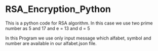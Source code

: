 # RSA_Encryption_Python

This is a python code for RSA algorithm.
In this case we use two prime number as 5 and 17
and e = 13 and d = 5

In this Program we use only input message which alfabet, symbol and number are available in our alfabet.json file.
